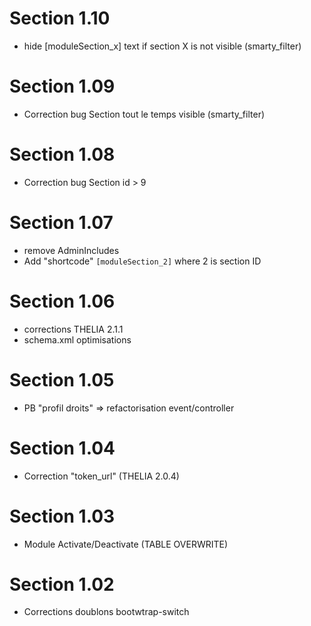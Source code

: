 # Section 1.10
- hide [moduleSection_x] text if section X is not visible (smarty_filter)

# Section 1.09
- Correction bug Section tout le temps visible (smarty_filter)

# Section 1.08
- Correction bug Section id > 9

# Section 1.07
- remove AdminIncludes
- Add "shortcode" ```[moduleSection_2]``` where 2 is section ID

# Section 1.06
- corrections THELIA 2.1.1
- schema.xml optimisations

# Section 1.05
- PB "profil droits" => refactorisation event/controller

# Section 1.04
- Correction "token_url" (THELIA 2.0.4)

# Section 1.03
- Module Activate/Deactivate (TABLE OVERWRITE)

# Section 1.02
- Corrections doublons bootwtrap-switch